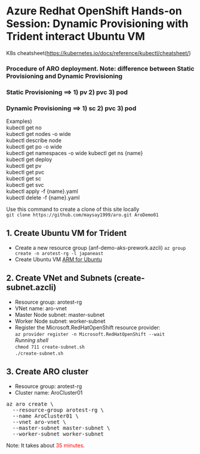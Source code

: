 # Azure Redhat OpenShift Hands-on Session: Dynamic Provisioning with Trident interact Ubuntu VM

K8s cheatsheet(https://kubernetes.io/docs/reference/kubectl/cheatsheet/)

### **Procedure of ARO deployment.  Note: difference between Static Provisioning and Dynamic Provisioning**
### **Static Provisioning** ==> 1) pv 2) pvc 3) pod
### **Dynamic Provisioning** ==> 1) sc 2) pvc 3) pod

Examples)\
kubectl get no\
kubectl get nodes -o wide\
kubectl describe node\
kubectl get po -o wide\
kubectl get namespaces -o wide
kubectl get ns {name}\
kubectl get deploy\
kubectl get pv\
kubectl get pvc\
kubectl get sc\
kubectl get svc\
kubectl apply -f {name}.yaml\
kubectl delete -f {name}.yaml

Use this command to create a clone of this site locally\
`git clone https://github.com/maysay1999/aro.git AroDemo01`


## 1. Create Ubuntu VM for Trident
- Create a new resource group (anf-demo-aks-prework.azcli)  `az group create -n arotest-rg -l japaneast`
- Create Ubuntu VM [ARM for Ubuntu](https://github.com/maysay1999/anfdemo01/tree/main/trident)

## 2. Create VNet and Subnets (create-subnet.azcli)
- Resource group: arotest-rg
- VNet name: aro-vnet
- Master Node subnet: master-subnet
- Worker Node subnet: worker-subnet
- Register the Microsoft.RedHatOpenShift resource provider:  <br /> `az provider register -n Microsoft.RedHatOpenShift --wait`<br />
*Running shell*<br />
`chmod 711 create-subnet.sh`<br />
`./create-subnet.sh`

## 3. Create ARO cluster
- Resource group: arotest-rg
- Cluster name: AroCluster01
<pre>
az aro create \
  --resource-group arotest-rg \
  --name AroCluster01 \
  --vnet aro-vnet \
  --master-subnet master-subnet \
  --worker-subnet worker-subnet
</pre>
Note: It takes about <span style="color:red">35 minutes</span>. 

